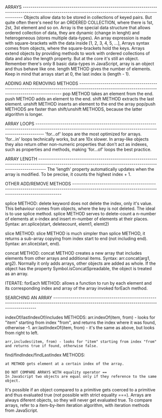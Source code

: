 ARRAYS ------------------------------------------------------------------------------------------------------------------------------------------------------------
    Objects allow data to be stored in collections of keyed pairs. But quite often there's need for an ORDERED COLLECTION, where there is 1st, 2st, 3st element and so on.
    Array is the special data structure that allows ordered collection of data, they are dynamic (change in lenght) and heterogeneous (stores multiple data-types).
An array expression is made with square-brackets with the data inside [1, 2, 3, 4, 5, ...], Arrays syntax comes from objects, where the square-brackets hold the keys. 
    Arrays extend objects by providing methods to work with ordered collections of data and also the length property. But at the core it's still an object.
Remember there's only 8 basic data-types in JavaScript, array is an object and thus behave like one.
    length METHOD gives the number of elements. Keep in mind that arrays start at 0, the last index is (length - 1).

ADDING AND REMOVING METHODS ---------------------------------------------------------------------------------------------------------------------------------------------------
pop METHOD takes an element from the end.
push METHOD adds an element to the end.
shift METHOD extracts the last element.
unshift METHOD inserts an element to the end the array 
pop/push METHODS are faster than shift/unshift METHODS, because the latter algorithm is longer.

ARRAY LOOPS ----------------------------------------------------------------------------------------------------------------------------------------------------------------
'for...of' loops are the most optimized for arrays.
'for...in' loops technically works, but are 10x slower. In array-like objects they also return other non-numeric properties that don't act as indexes, such as properties and methods, making 'for...of' loops the best practice.

ARRAY LENGTH ----------------------------------------------------------------------------------------------------------------------------------------------------------------
The 'length' property automatically updates when the array is modified. To be precise, it counts the highest index + 1.

OTHER ADD/REMOVE METHODS ------------------------------------------------------------------------------------------------------------------------------------------------------

splice METHOD:
    delete keyword does not delete the index, only it's value. This behaviour comes from objects, where the key is not deleted. The ideal is to use splice method.
    splice METHOD serves to delete-count a n-number of elements at x-index and insert m-number of elements at their places.
    Syntax: arr.splice(start, deletecount, elemt1, elemt2)

slice METHOD:
    slice METHOD is much simpler than splice METHOD, it returns a  sub-array copying from index start to end (not including end).
    Syntax: arr.slice(start, end).

concat METHOD:
    concat METHOD creates a new array that includes elements from other arrays and additional items.
    Syntax: arr.concat(arg1, arg2).
    Normally it only adds arrays, other objects are added as whole. If the object has the property Symbol.isConcatSpreadable, the object is treated as an array.

ITERATE: forEach METHOD:
    allows a function to run by each element and its corresponding index and array of the array invoked forEach method.


SEARCHING AN ARRAY ---------------------------------------------------------------------------------------------------------------------------------------------------
    
indexOf/lastIndexOf/includes METHODS:
    arr.indexOf(item, from) - looks for "item" starting from index "from", and returns the index where it was found, otherwise -1.
    arr.lastIndexOf(item, from) - it's the same as above, but looks from right to left.

    arr,includes(item, from) - looks for "item" starting from index "from" and returns true if found, otherwise false.

find/findIndex/findLastIndex METHODS:



    at METHOD gets element at a certain index of the array.

    DO NOT COMPARE ARRAYS WITH equality operator ==
    In JavaScript two objects are equal only if they reference to the same object.
It's possible if an object compared to a primitive gets coerced to a primitive and thus evaluated true (not possible with strict equality ===). 
Arrays are always diferent objects, so they will never get evaluated true.
To compare arrays, refer to a item-by-item iteration algorithm, with iteration methods from JavaScript. 


